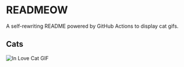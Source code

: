# READMEOW

A self-rewriting README powered by GitHub Actions to display cat gifs.

## Cats

![In Love Cat GIF](https://media1.giphy.com/media/MDJ9IbxxvDUQM/200.gif?cid=9acd02daipueg35fsznxugmfnj6lqh9spni48y2sxif1arvf&ep=v1_gifs_search&rid=200.gif&ct=g)
